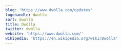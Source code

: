 ```yaml
---
blog: 'https://www.dwolla.com/updates'
logohandle: dwolla
sort: dwolla
title: Dwolla
twitter: dwolla
website: 'https://www.dwolla.com/'
wikipedia: 'https://en.wikipedia.org/wiki/Dwolla'
---
```

